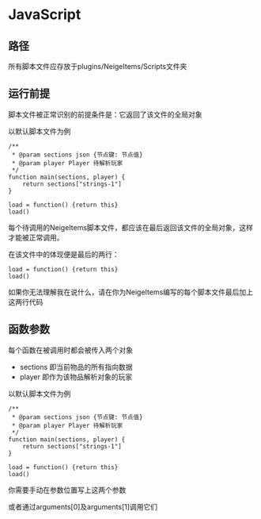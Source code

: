 # JavaScript

## 路径

所有脚本文件应存放于plugins/NeigeItems/Scripts文件夹

## 运行前提

脚本文件被正常识别的前提条件是：它返回了该文件的全局对象

以默认脚本文件为例

```
/**
 * @param sections json {节点键: 节点值}
 * @param player Player 待解析玩家
 */
function main(sections, player) {
    return sections["strings-1"]
}

load = function() {return this}
load()

```

每个待调用的NeigeItems脚本文件，都应该在最后返回该文件的全局对象，这样才能被正常调用。

在该文件中的体现便是最后的两行：

```
load = function() {return this}
load()
```

如果你无法理解我在说什么，请在你为NeigeItems编写的每个脚本文件最后加上这两行代码

## 函数参数

每个函数在被调用时都会被传入两个对象

* sections 即当前物品的所有指向数据
* player 即作为该物品解析对象的玩家

以默认脚本文件为例

```
/**
 * @param sections json {节点键: 节点值}
 * @param player Player 待解析玩家
 */
function main(sections, player) {
    return sections["strings-1"]
}

load = function() {return this}
load()

```

你需要手动在参数位置写上这两个参数

或者通过arguments\[0]及arguments\[1]调用它们

